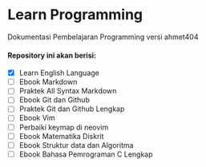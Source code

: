 # Learn Programming

Dokumentasi Pembelajaran Programming versi ahmet404

#### Repository ini akan berisi:

- [x] Learn English Language
- [ ] Ebook Markdown
- [ ] Praktek All Syntax Markdown
- [ ] Ebook Git dan Github
- [ ] Praktek Git dan Github Lengkap
- [ ] Ebook Vim
- [ ] Perbaiki keymap di neovim
- [ ] Ebook Matematika Diskrit
- [ ] Ebook Struktur data dan Algoritma
- [ ] Ebook Bahasa Pemrograman C Lengkap
